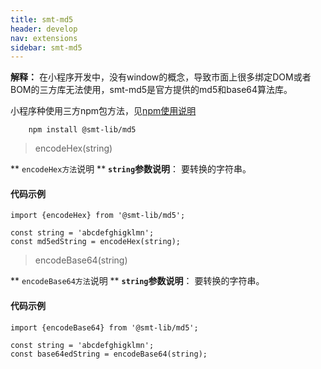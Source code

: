 ```yaml
---
title: smt-md5
header: develop
nav: extensions
sidebar: smt-md5
---
```


**解释：** 在小程序开发中，没有window的概念，导致市面上很多绑定DOM或者BOM的三方库无法使用，smt-md5是官方提供的md5和base64算法库。



小程序种使用三方npm包方法，见<a href="https://smartprogram.baidu.com/docs/develop/framework/custom-component_trdparty/" target="_self" title="npm使用说明">npm使用说明</a>

```
    npm install @smt-lib/md5
```


> encodeHex(string)

** `encodeHex方法`说明 **
**`string`参数说明**： 要转换的字符串。



#### 代码示例


```
import {encodeHex} from '@smt-lib/md5';

const string = 'abcdefghigklmn';
const md5edString = encodeHex(string);

```


> encodeBase64(string)

** `encodeBase64方法`说明 **
**`string`参数说明**： 要转换的字符串。


#### 代码示例


```
import {encodeBase64} from '@smt-lib/md5';

const string = 'abcdefghigklmn';
const base64edString = encodeBase64(string);

```